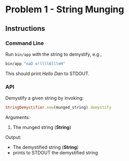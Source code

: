 # Problem 1 - String Munging

## Instructions

### Command Line

Run `bin/app` with the string to demystify, e.g.,

```sh
bin/app "naD o!llll6llleH"
```

This should print *Hello Dan* to STDOUT.

### API

Demystify a given string by invoking:

```ruby
StringDemystifier.new(munged_string).demystify
```

Arguments:

1. The munged string (**String**)

Output:

- The demystified string (**String**)
- prints to STDOUT the demystified string
